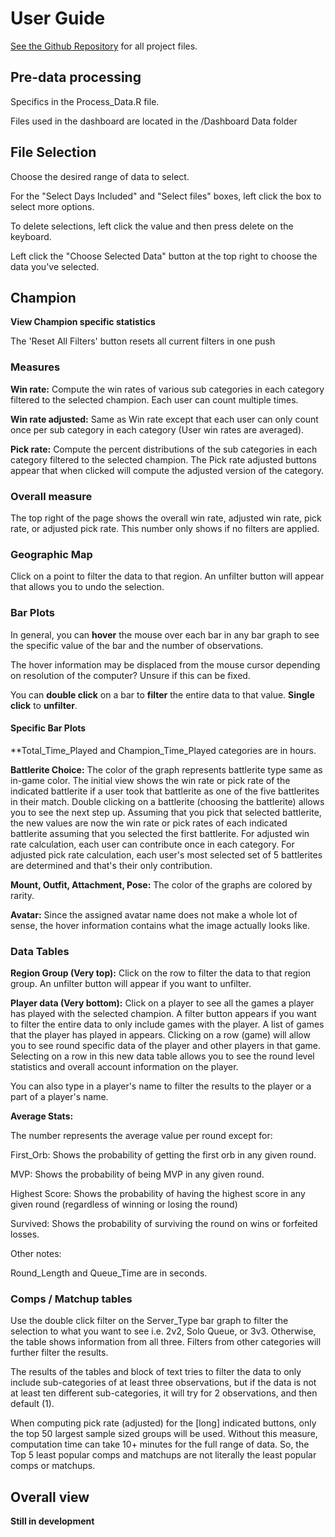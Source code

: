 # User Guide

[See the Github Repository](https://github.com/Skywind555/Personal-Projects) for all project files.

## Pre-data processing

Specifics in the Process_Data.R file.

Files used in the dashboard are located in the /Dashboard Data folder

## File Selection

Choose the desired range of data to select.

For the "Select Days Included" and "Select files" boxes, left click the box to select more options. 

To delete selections, left click the value and then press delete on the keyboard.

Left click the "Choose Selected Data" button at the top right to choose the data you've selected.

## Champion

**View Champion specific statistics**

The 'Reset All Filters' button resets all current filters in one push

### Measures

**Win rate:** Compute the win rates of various sub categories in each category filtered to the selected champion. Each user can count multiple times.

**Win rate adjusted:** Same as Win rate except that each user can only count once per sub category in each category (User win rates are averaged).

**Pick rate:** Compute the percent distributions of the sub categories in each category filtered to the selected champion. The Pick rate adjusted buttons appear that when clicked will compute the adjusted version of the category. 

### Overall measure

The top right of the page shows the overall win rate, adjusted win rate, pick rate, or adjusted pick rate. This number only shows if no filters are applied.

### Geographic Map

Click on a point to filter the data to that region. An unfilter button will appear that allows you to undo the selection.

### Bar Plots

In general, you can **hover** the mouse over each bar in any bar graph to see the specific value of the bar and the number of observations.

The hover information may be displaced from the mouse cursor depending on resolution of the computer? Unsure if this can be fixed.

You can **double click** on a bar to **filter** the entire data to that value. **Single click** to **unfilter**.

#### Specific Bar Plots

**Total_Time_Played and Champion_Time_Played categories are in hours.

**Battlerite Choice:** The color of the graph represents battlerite type same as in-game color. The initial view shows the win rate or pick rate of the indicated battlerite if a user took that battlerite as one of the five battlerites in their match. Double clicking on a battlerite (choosing the battlerite) allows you to see the next step up. Assuming that you pick that selected battlerite, the new values are now the win rate or pick rates of each indicated battlerite assuming that you selected the first battlerite. For adjusted win rate calculation, each user can contribute once in each category. For adjusted pick rate calculation, each user's most selected set of 5 battlerites are determined and that's their only contribution. 

**Mount, Outfit, Attachment, Pose:** The color of the graphs are colored by rarity.

**Avatar:** Since the assigned avatar name does not make a whole lot of sense, the hover information contains what the image actually looks like.

### Data Tables

**Region Group (Very top):** Click on the row to filter the data to that region group. An unfilter button will appear if you want to unfilter.

**Player data (Very bottom):** Click on a player to see all the games a player has played with the selected champion. A filter button appears if you want to filter the entire data to only include games with the player. A list of games that the player has played in appears. Clicking on a row (game) will allow you to see round specific data of the player and other players in that game. Selecting on a row in this new data table allows you to see the round level statistics and overall account information on the player.

You can also type in a player's name to filter the results to the player or a part of a player's name.

**Average Stats:**

The number represents the average value per round except for:

First_Orb: Shows the probability of getting the first orb in any given round.

MVP: Shows the probability of being MVP in any given round.

Highest Score: Shows the probability of having the highest score in any given round (regardless of winning or losing the round)

Survived: Shows the probability of surviving the round on wins or forfeited losses.

Other notes:

Round_Length and Queue_Time are in seconds.

### Comps / Matchup tables

Use the double click filter on the Server_Type bar graph to filter the selection to what you want to see i.e. 2v2, Solo Queue, or 3v3. Otherwise, the table shows information from all three. Filters from other categories will further filter the results.

The results of the tables and block of text tries to filter the data to only include sub-categories of at least three observations, but if the data is not at least ten different sub-categories, it will try for 2 observations, and then default (1).

When computing pick rate (adjusted) for the [long] indicated buttons, only the top 50 largest sample sized groups will be used. Without this measure, computation time can take 10+ minutes for the full range of data. So, the Top 5 least popular comps and matchups are not literally the least popular comps or matchups.

## Overall view

**Still in development**